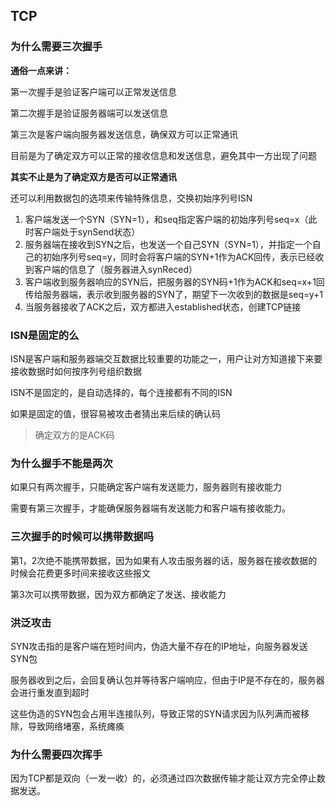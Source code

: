 ## TCP

### 为什么需要三次握手

**通俗一点来讲：**

第一次握手是验证客户端可以正常发送信息

第二次握手是验证服务器端可以发送信息

第三次是客户端向服务器发送信息，确保双方可以正常通讯

目前是为了确定双方可以正常的接收信息和发送信息，避免其中一方出现了问题


**其实不止是为了确定双方是否可以正常通讯**

还可以利用数据包的选项来传输特殊信息，交换初始序列号ISN

1. 客户端发送一个SYN（SYN=1），和seq指定客户端的初始序列号seq=x（此时客户端处于synSend状态）
2. 服务器端在接收到SYN之后，也发送一个自己SYN（SYN=1），并指定一个自己的初始序列号seq=y，同时会将客户端的SYN+1作为ACK回传，表示已经收到客户端的信息了（服务器进入synReced）
3. 客户端收到服务器响应的SYN后，把服务器的SYN码+1作为ACK和seq=x+1回传给服务器端，表示收到服务器的SYN了，期望下一次收到的数据是seq=y+1
4. 当服务器接收了ACK之后，双方都进入established状态，创建TCP链接

### ISN是固定的么

ISN是客户端和服务器端交互数据比较重要的功能之一，用户让对方知道接下来要接收数据时如何按序列号组织数据

ISN不是固定的，是自动选择的，每个连接都有不同的ISN

如果是固定的值，很容易被攻击者猜出来后续的确认码

> 确定双方的是ACK码

### 为什么握手不能是两次

如果只有两次握手，只能确定客户端有发送能力，服务器则有接收能力

需要有第三次握手，才能确保服务器端有发送能力和客户端有接收能力。

### 三次握手的时候可以携带数据吗

第1，2次绝不能携带数据，因为如果有人攻击服务器的话，服务器在接收数据的时候会花费更多时间来接收这些报文

第3次可以携带数据，因为双方都确定了发送、接收能力

### 洪泛攻击

SYN攻击指的是客户端在短时间内，伪造大量不存在的IP地址，向服务器发送SYN包

服务器收到之后，会回复确认包并等待客户端响应，但由于IP是不存在的，服务器会进行重发直到超时

这些伪造的SYN包会占用半连接队列，导致正常的SYN请求因为队列满而被移除，导致网络堵塞，系统瘫痪


### 为什么需要四次挥手

因为TCP都是双向（一发一收）的，必须通过四次数据传输才能让双方完全停止数据发送。